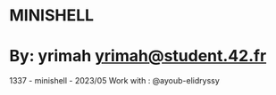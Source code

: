 # MINISHELL

# By: yrimah <yrimah@student.42.fr>

1337 - minishell - 2023/05
Work with : @ayoub-elidryssy
